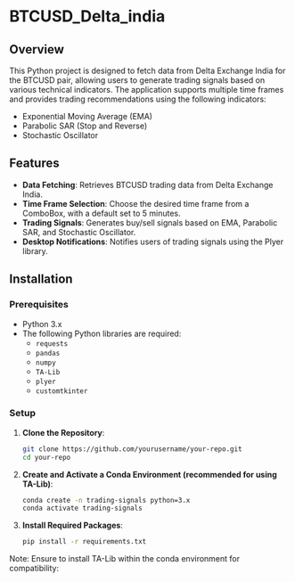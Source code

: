 # BTCUSD_Delta_india

## Overview

This Python project is designed to fetch data from Delta Exchange India for the BTCUSD pair, allowing users to generate trading signals based on various technical indicators. The application supports multiple time frames and provides trading recommendations using the following indicators:

- Exponential Moving Average (EMA)
- Parabolic SAR (Stop and Reverse)
- Stochastic Oscillator

## Features

- **Data Fetching**: Retrieves BTCUSD trading data from Delta Exchange India.
- **Time Frame Selection**: Choose the desired time frame from a ComboBox, with a default set to 5 minutes.
- **Trading Signals**: Generates buy/sell signals based on EMA, Parabolic SAR, and Stochastic Oscillator.
- **Desktop Notifications**: Notifies users of trading signals using the Plyer library.

## Installation

### Prerequisites

- Python 3.x
- The following Python libraries are required:
  - `requests`
  - `pandas`
  - `numpy`
  - `TA-Lib`
  - `plyer`
  - `customtkinter`

### Setup

1. **Clone the Repository**:
   ```bash
   git clone https://github.com/yourusername/your-repo.git
   cd your-repo
2. **Create and Activate a Conda Environment (recommended for using TA-Lib)**:
    ```bash
    conda create -n trading-signals python=3.x
    conda activate trading-signals
3. **Install Required Packages**:
   ```bash
   pip install -r requirements.txt
Note: Ensure to install TA-Lib within the conda environment for compatibility:
